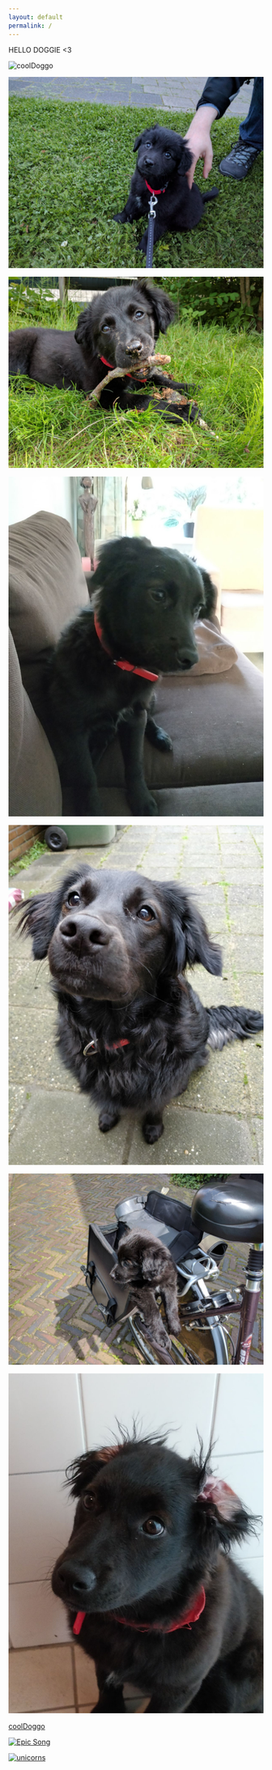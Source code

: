 ```yaml
---
layout: default
permalink: /
---
```


HELLO DOGGIE <3

![coolDoggo](https://www.rover.com/blog/wp-content/uploads/2015/07/pug-sunglasses.jpg)

![coolDoggo](/assets/images/doggo1.jpeg)

![coolDoggo](/assets/images/doggo2.jpeg)

![coolDoggo](/assets/images/doggo3.jpeg)

![coolDoggo](/assets/images/doggo4.jpeg)

![coolDoggo](/assets/images/doggo5.jpeg)

![coolDoggo](/assets/images/doggo6.jpeg)

[coolDoggo](https://www.rover.com/blog/wp-content/uploads/2015/07/pug-sunglasses.jpg)

[![Epic Song](http://img.youtube.com/vi/ZS0WvzRVByg/0.jpg)](http://www.youtube.com/watch?v=ZS0WvzRVByg)

[![unicorns](https://img.youtube.com/vi/JljqOwbN-68/0.jpg)](https://www.youtube.com/watch?v=a-xWhG4UU_Y)

<audio autoplay loop>
  <source src="/assets/audio/xfiles.ogg" type="audio/ogg">
  <source src="/assets/audio/xfiles.mp3" type="audio/mpeg">
  Your browser does not support the audio element.
</audio>